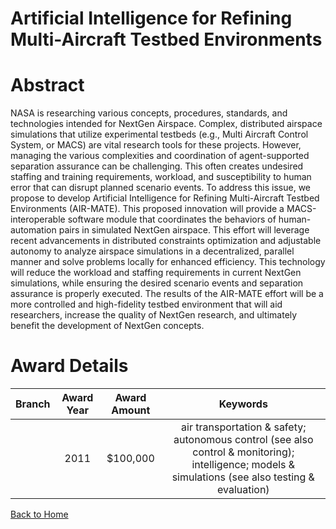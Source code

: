 
Artificial Intelligence for Refining Multi-Aircraft Testbed Environments
========================================================================

# Abstract


NASA is researching various concepts, procedures, standards, and technologies intended for NextGen Airspace. Complex, distributed airspace simulations that utilize experimental testbeds (e.g., Multi Aircraft Control System, or MACS) are vital research tools for these projects. However, managing the various complexities and coordination of agent-supported separation assurance can be challenging. This often creates undesired staffing and training requirements, workload, and susceptibility to human error that can disrupt planned scenario events. To address this issue, we propose to develop Artificial Intelligence for Refining Multi-Aircraft Testbed Environments (AIR-MATE). This proposed innovation will provide a MACS-interoperable software module that coordinates the behaviors of human-automation pairs in simulated NextGen airspace. This effort will leverage recent advancements in distributed constraints optimization and adjustable autonomy to analyze airspace simulations in a decentralized, parallel manner and solve problems locally for enhanced efficiency. This technology will reduce the workload and staffing requirements in current NextGen simulations, while ensuring the desired scenario events and separation assurance is properly executed. The results of the AIR-MATE effort will be a more controlled and high-fidelity testbed environment that will aid researchers, increase the quality of NextGen research, and ultimately benefit the development of NextGen concepts.  

# Award Details

|Branch|Award Year|Award Amount|Keywords|
| :---: | :---: | :---: | :---: |
||2011|$100,000|air transportation & safety; autonomous control (see also control & monitoring); intelligence; models & simulations (see also testing & evaluation)|
  
  


[Back to Home](https://github.com/chrischow/dod_sbir_awards/JT/#130)